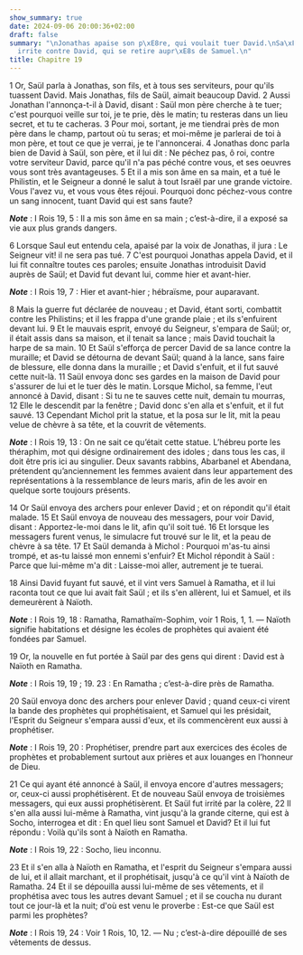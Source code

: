 ```yaml
---
show_summary: true
date: 2024-09-06 20:00:36+02:00
draft: false
summary: "\nJonathas apaise son p\xE8re, qui voulait tuer David.\nSa\xFCl s\u2019\
  irrite contre David, qui se retire aupr\xE8s de Samuel.\n"
title: Chapitre 19
---
```





1 Or, Saül parla à Jonathas, son fils, et à tous ses serviteurs, pour qu'ils tuassent David. Mais Jonathas, fils de Saül, aimait beaucoup David. 2 Aussi Jonathan l'annonça-t-il à David, disant : Saül mon père cherche à te tuer; c'est pourquoi veille sur toi, je te prie, dès le matin; tu resteras dans un lieu secret, et tu te cacheras. 3 Pour moi, sortant, je me tiendrai près de mon père dans le champ, partout où tu seras; et moi-même je parlerai de toi à mon père, et tout ce que je verrai, je te l'annoncerai. 4 Jonathas donc parla bien de David à Saül, son père, et il lui dit : Ne péchez pas, ô roi, contre votre serviteur David, parce qu'il n'a pas péché contre vous, et ses oeuvres vous sont très avantageuses. 5 Et il a mis son âme en sa main, et a tué le Philistin, et le Seigneur a donné le salut à tout Israël par une grande victoire. Vous l'avez vu, et vous vous êtes réjoui. Pourquoi donc péchez-vous contre un sang innocent, tuant David qui est sans faute?

***Note*** :  I Rois 19, 5 : Il a mis son âme en sa main ; c’est-à-dire, il a exposé sa vie aux plus grands dangers.

6 Lorsque Saul eut entendu cela, apaisé par la voix de Jonathas, il jura : Le Seigneur vit! il ne sera pas tué. 7 C'est pourquoi Jonathas appela David, et il lui fit connaître toutes ces paroles; ensuite Jonathas introduisit David auprès de Saül; et David fut devant lui, comme hier et avant-hier.

***Note*** :  I Rois 19, 7 : Hier et avant-hier ; hébraïsme, pour auparavant.


8 Mais la guerre fut déclarée de nouveau ; et David, étant sorti, combattit contre les Philistins; et il les frappa d'une grande plaie ; et ils s'enfuirent devant lui. 9 Et le mauvais esprit, envoyé du Seigneur, s'empara de Saül; or, il était assis dans sa maison, et il tenait sa lance ; mais David touchait la harpe de sa main. 10 Et Saül s'efforça de percer David de sa lance contre la muraille; et David se détourna de devant Saül; quand à la lance, sans faire de blessure, elle donna dans la muraille ; et David s'enfuit, et il fut sauvé cette nuit-là. 11 Saül envoya donc ses gardes en la maison de David pour s'assurer de lui et le tuer dès le matin. Lorsque Michol, sa femme, l'eut annoncé à David, disant : Si tu ne te sauves cette nuit, demain tu mourras, 12 Elle le descendit par la fenêtre ; David donc s'en alla et s'enfuit, et il fut sauvé. 13 Cependant Michol prit la statue, et la posa sur le lit, mit la peau velue de chèvre à sa tête, et la couvrit de vêtements.

***Note*** :  I Rois 19, 13 : On ne sait ce qu’était cette statue. L’hébreu porte les théraphim, mot qui désigne ordinairement des idoles ; dans tous les cas, il doit être pris ici au singulier. Deux savants rabbins, Abarbanel et Abendana, prétendent qu’anciennement les femmes avaient dans leur appartement des représentations à la ressemblance de leurs maris, afin de les avoir en quelque sorte toujours présents.

14 Or Saül envoya des archers pour enlever David ; et on répondit qu'il était malade. 15 Et Saül envoya de nouveau des messagers, pour voir David, disant : Apportez-le-moi dans le lit, afin qu'il soit tué. 16 Et lorsque les messagers furent venus, le simulacre fut trouvé sur le lit, et la peau de chèvre à sa tête. 17 Et Saül demanda à Michol : Pourquoi m'as-tu ainsi trompé, et as-tu laissé mon ennemi s'enfuir? Et Michol répondit à Saül : Parce que lui-même m'a dit : Laisse-moi aller, autrement je te tuerai.


18 Ainsi David fuyant fut sauvé, et il vint vers Samuel à Ramatha, et il lui raconta tout ce que lui avait fait Saül ; et ils s'en allèrent, lui et Samuel, et ils demeurèrent à Naïoth.

***Note*** :  I Rois 19, 18 : Ramatha, Ramathaïm-Sophim, voir 1 Rois, 1, 1. ― Naïoth signifie habitations et désigne les écoles de prophètes qui avaient été fondées par Samuel.

19 Or, la nouvelle en fut portée à Saül par des gens qui dirent : David est à Naïoth en Ramatha.

***Note*** :  I Rois 19, 19 ; 19. 23 : En Ramatha ; c’est-à-dire près de Ramatha.

20 Saül envoya donc des archers pour enlever David ; quand ceux-ci virent la bande des prophètes qui prophétisaient, et Samuel qui les présidait, l'Esprit du Seigneur s'empara aussi d'eux, et ils commencèrent eux aussi à prophétiser.

***Note*** :  I Rois 19, 20 : Prophétiser, prendre part aux exercices des écoles de prophètes et probablement surtout aux prières et aux louanges en l’honneur de Dieu.

21 Ce qui ayant été annoncé à Saül, il envoya encore d'autres messagers; or, ceux-ci aussi prophétisèrent. Et de nouveau Saül envoya de troisièmes messagers, qui eux aussi prophétisèrent. Et Saül fut irrité par la colère, 22 Il s'en alla aussi lui-même à Ramatha, vint jusqu'à la grande citerne, qui est à Socho, interrogea et dit : En quel lieu sont Samuel et David? Et il lui fut répondu : Voilà qu'ils sont à Naïoth en Ramatha.

***Note*** :  I Rois 19, 22 : Socho, lieu inconnu.

23 Et il s'en alla à Naïoth en Ramatha, et l'esprit du Seigneur s'empara aussi de lui, et il allait marchant, et il prophétisait, jusqu'à ce qu'il vint à Naïoth de Ramatha. 24 Et il se dépouilla aussi lui-même de ses vêtements, et il prophétisa avec tous les autres devant Samuel ; et il se coucha nu durant tout ce jour-là et la nuit; d'où est venu le proverbe : Est-ce que Saül est parmi les prophètes?

***Note*** :  I Rois 19, 24 : Voir 1 Rois, 10, 12. ― Nu ; c’est-à-dire dépouillé de ses vêtements de dessus.

